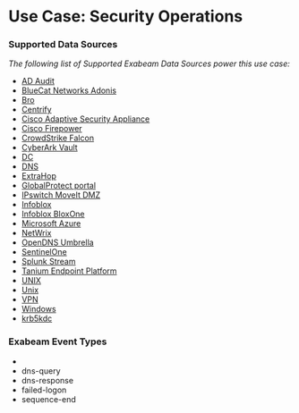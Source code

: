 Use Case: Security Operations
=============================

### Supported Data Sources

_The following list of Supported Exabeam Data Sources power this use case:_

* [AD Audit](datasource_ad_audit.md)
* [BlueCat Networks Adonis](datasource_bluecat_networks_adonis.md)
* [Bro](datasource_bro.md)
* [Centrify](datasource_centrify.md)
* [Cisco Adaptive Security Appliance](datasource_cisco_adaptive_security_appliance.md)
* [Cisco Firepower](datasource_cisco_firepower.md)
* [CrowdStrike Falcon](datasource_crowdstrike_falcon.md)
* [CyberArk Vault](datasource_cyberark_vault.md)
* [DC](datasource_dc.md)
* [DNS](datasource_dns.md)
* [ExtraHop](datasource_extrahop.md)
* [GlobalProtect portal](datasource_globalprotect_portal.md)
* [IPswitch MoveIt DMZ](datasource_ipswitch_moveit_dmz.md)
* [Infoblox](datasource_infoblox.md)
* [Infoblox BloxOne](datasource_infoblox_bloxone.md)
* [Microsoft Azure](datasource_microsoft_azure.md)
* [NetWrix](datasource_netwrix.md)
* [OpenDNS Umbrella](datasource_opendns_umbrella.md)
* [SentinelOne](datasource_sentinelone.md)
* [Splunk Stream](datasource_splunk_stream.md)
* [Tanium Endpoint Platform](datasource_tanium_endpoint_platform.md)
* [UNIX](datasource_unix.md)
* [Unix](datasource_unix.md)
* [VPN](datasource_vpn.md)
* [Windows](datasource_windows.md)
* [krb5kdc](datasource_krb5kdc.md)


### Exabeam Event Types

- 
- dns-query
- dns-response
- failed-logon
- sequence-end
